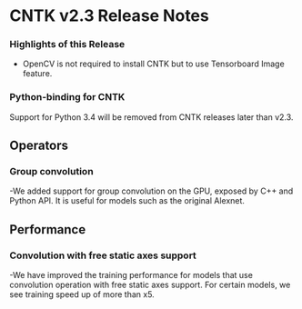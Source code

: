 # CNTK v2.3 Release Notes

### Highlights of this Release
- OpenCV is not required to install CNTK but to use Tensorboard Image feature.

### Python-binding for CNTK
Support for Python 3.4 will be removed from CNTK releases later than v2.3.

## Operators
### Group convolution
 -We added support for group convolution on the GPU, exposed by C++ and Python API. It is useful for models such as the original Alexnet. 

## Performance
### Convolution with free static axes support
-We have improved the training performance for models that use convolution operation with free static axes support. For certain models, we see training speed up of more than x5. 
